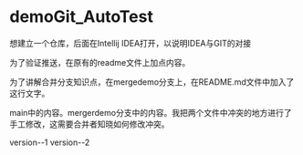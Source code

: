 # demoGit_AutoTest
想建立一个仓库，后面在Intellij IDEA打开，以说明IDEA与GIT的对接

为了验证推送，在原有的readme文件上加点内容。

为了讲解合并分支知识点，在mergedemo分支上，在README.md文件中加入了这行文字。

main中的内容。mergerdemo分支中的内容。我把两个文件中冲突的地方进行了手工修改，这需要合并者知晓如何修改冲突。

version--1
version--2
